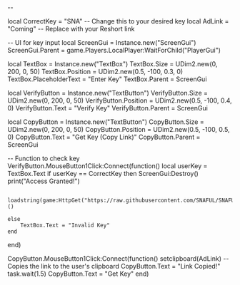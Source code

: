 --

local CorrectKey = "SNA" -- Change this to your desired key
local AdLink = "Coming" -- Replace with your Reshort link

-- UI for key input
local ScreenGui = Instance.new("ScreenGui")
ScreenGui.Parent = game.Players.LocalPlayer:WaitForChild("PlayerGui")

local TextBox = Instance.new("TextBox")
TextBox.Size = UDim2.new(0, 200, 0, 50)
TextBox.Position = UDim2.new(0.5, -100, 0.3, 0)
TextBox.PlaceholderText = "Enter Key"
TextBox.Parent = ScreenGui

local VerifyButton = Instance.new("TextButton")
VerifyButton.Size = UDim2.new(0, 200, 0, 50)
VerifyButton.Position = UDim2.new(0.5, -100, 0.4, 0)
VerifyButton.Text = "Verify Key"
VerifyButton.Parent = ScreenGui

local CopyButton = Instance.new("TextButton")
CopyButton.Size = UDim2.new(0, 200, 0, 50)
CopyButton.Position = UDim2.new(0.5, -100, 0.5, 0)
CopyButton.Text = "Get Key (Copy Link)"
CopyButton.Parent = ScreenGui

-- Function to check key
VerifyButton.MouseButton1Click:Connect(function()
    local userKey = TextBox.Text
    if userKey == CorrectKey then
        ScreenGui:Destroy()
        print("Access Granted!") 
        
        
        loadstring(game:HttpGet("https://raw.githubusercontent.com/SNAFUL/SNAFUL/refs/heads/main/MAIN"))() 

    else
        TextBox.Text = "Invalid Key"
    end
end)


CopyButton.MouseButton1Click:Connect(function()
    setclipboard(AdLink) -- Copies the link to the user's clipboard
    CopyButton.Text = "Link Copied!"
    task.wait(1.5)
    CopyButton.Text = "Get Key"
end)
